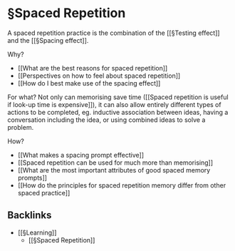 # §Spaced Repetition
A spaced repetition practice is the combination of the [[§Testing effect]] and the [[§Spacing effect]].

Why?
* [[What are the best reasons for spaced repetition]]
* [[Perspectives on how to feel about spaced repetition]]
* [[How do I best make use of the spacing effect]]

For what?
Not only can memorising save time ([[Spaced repetition is useful if look-up time is expensive]]), it can also allow entirely different types of actions to be completed, eg. inductive association between ideas, having a conversation including the idea, or using combined ideas to solve a problem.

How?
* [[What makes a spacing prompt effective]]
* [[Spaced repetition can be used for much more than memorising]]
* [[What are the most important attributes of good spaced memory prompts]]
* [[How do the principles for spaced repetition memory differ from other spaced practice]]

## Backlinks
* [[§Learning]]
	* [[§Spaced Repetition]]

<!-- #Work #Life -->

<!-- {BearID:BDA35DC2-1994-4543-BC10-0B68D7E2DD38-15756-0000130B928550E9} -->
